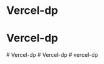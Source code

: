 # Vercel-dp
# Vercel-dp
#   V e r c e l - d p  
 #   V e r c e l - d p  
 #   v e r c e l - d p  
 